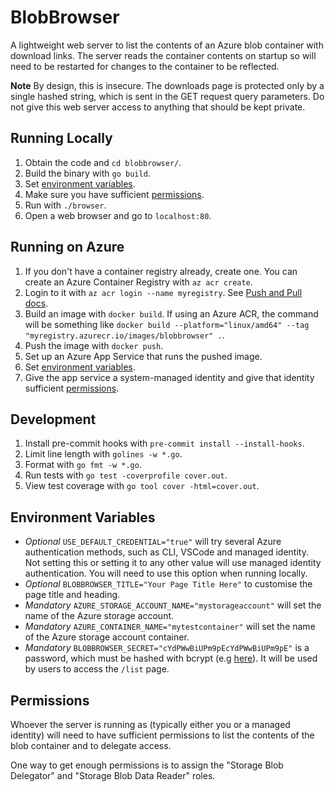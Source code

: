 # BlobBrowser

A lightweight web server to list the contents of an Azure blob container with download links.
The server reads the container contents on startup so will need to be restarted for changes to the container to be reflected.

**Note** By design, this is insecure.
The downloads page is protected only by a single hashed string, which is sent in the GET request query parameters.
Do not give this web server access to anything that should be kept private.

## Running Locally

1. Obtain the code and `cd blobbrowser/`.
1. Build the binary with `go build`.
1. Set [environment variables](#environment-variables).
1. Make sure you have sufficient [permissions](#permissions).
1. Run with `./browser`.
1. Open a web browser and go to `localhost:80`.

## Running on Azure

1. If you don't have a container registry already, create one.
   You can create an Azure Container Registry with `az acr create`.
1. Login to it with `az acr login --name myregistry`.
   See [Push and Pull docs](https://learn.microsoft.com/en-us/azure/container-registry/container-registry-get-started-docker-cli?tabs=azure-cli).
1. Build an image with `docker build`.
   If using an Azure ACR, the command will be something like `docker build --platform="linux/amd64" --tag "myregistry.azurecr.io/images/blobbrowser" .`.
1. Push the image with `docker push`.
1. Set up an Azure App Service that runs the pushed image.
1. Set [environment variables](#environment-variables).
1. Give the app service a system-managed identity and give that identity sufficient [permissions](#permissions).

## Development

1. Install pre-commit hooks with `pre-commit install --install-hooks`.
1. Limit line length with `golines -w *.go`.
1. Format with `go fmt -w *.go`.
1. Run tests with `go test -coverprofile cover.out`.
1. View test coverage with `go tool cover -html=cover.out`.

## Environment Variables

- *Optional* `USE_DEFAULT_CREDENTIAL="true"` will try several Azure authentication methods, such as CLI, VSCode and managed identity.
  Not setting this or setting it to any other value will use managed identity authentication.
  You will need to use this option when running locally.
- *Optional* `BLOBBROWSER_TITLE="Your Page Title Here"` to customise the page title and heading.
- *Mandatory* `AZURE_STORAGE_ACCOUNT_NAME="mystorageaccount"` will set the name of the Azure storage account.
- *Mandatory* `AZURE_CONTAINER_NAME="mytestcontainer"` will set the name of the Azure storage account container.
- *Mandatory* `BLOBBROWSER_SECRET="cYdPWwBiUPm9pEcYdPWwBiUPm9pE"` is a password, which must be hashed with bcrypt (e.g [here](https://bcrypt.online/)).
  It will be used by users to access the `/list` page.

## Permissions

Whoever the server is running as (typically either you or a managed identity) will need to have sufficient permissions to list the contents of the blob container and to delegate access.

One way to get enough permissions is to assign the "Storage Blob Delegator" and "Storage Blob Data Reader" roles.
